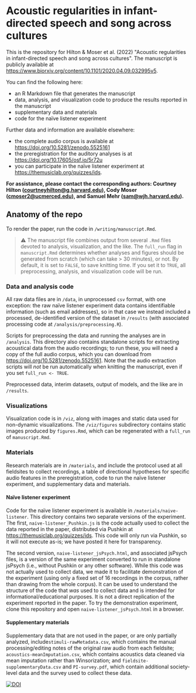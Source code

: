 # Acoustic regularities in infant-directed speech and song across cultures

This is the repository for Hilton & Moser et al. (2022) "Acoustic regularities in infant-directed speech and song across cultures". The manuscript is publicly available at https://www.biorxiv.org/content/10.1101/2020.04.09.032995v5.

You can find the following here:
- an R Markdown file that generates the manuscript
- data, analysis, and visualization code to produce the results reported in the manuscript
- supplementary data and materials
- code for the naïve listener experiment

Further data and information are available elsewhere: 
- the complete audio corpus is available at <https://doi.org/10.5281/zenodo.5525161>
- the preregistration for the auditory analyses is at https://doi.org/10.17605/osf.io/5r72u
- you can participate in the naïve listener experiment at <https://themusiclab.org/quizzes/ids>.

**For assistance, please contact the corresponding authors: Courtney Hilton (courtneyhilton@g.harvard.edu), Cody Moser (cmoser2@ucmerced.edu), and Samuel Mehr (sam@wjh.harvard.edu).**

## Anatomy of the repo

To render the paper, run the code in `/writing/manuscript.Rmd`.

> :warning: The manuscript file combines output from several `.Rmd` files devoted to analysis, visualization, and the like. The `full_run` flag in `manuscript.Rmd` determines whether analyses and figures should be generated from scratch (which can take > 30 minutes), or not. By default, it is set to `FALSE`, to save knitting time. If you set it to `TRUE`, all preprocessing, analysis, and visualization code will be run.

### Data and analysis code

All raw data files are in `/data`, in unprocessed `csv` format, with one exception: the raw naïve listener experiment data contains identifiable information (such as email addresses), so in that case we instead included a processed, de-identified version of the dataset in `/results` (with associated processing code at `/analysis/preprocessing.R`). 

Scripts for preprocessing the data and running the analyses are in `/analysis`. This directory also contains standalone scripts for extracting acoustical data from the audio recordings; to run these, you will need a copy of the full audio corpus, which you can download from <https://doi.org/10.5281/zenodo.5525161>. Note that the audio extraction scripts will *not* be run automatically when knitting the manuscript, even if you set `full_run <- TRUE`.

Preprocessed data, interim datasets, output of models, and the like are in `/results`.

### Visualizations

Visualization code is in `/viz`, along with images and static data used for non-dynamic visualizations. The `/viz/figures` subdirectory contains static images produced by `figures.Rmd`, which can be regenerated with a `full_run` of `manuscript.Rmd`.

### Materials

Research materials are in `/materials`, and include the protocol used at all fieldsites to collect recordings, a table of directional hypotheses for specific audio features in the preregistration, code to run the naïve listener experiment, and supplementary data and materials.

#### Naïve listener experiment

Code for the naïve listener experiment is available in `/materials/naive-listener`. This directory contains two separate versions of the experiment. The first, `naive-listener_Pushkin.js` is the code actually used to collect the data reported in the paper, distributed via Pushkin at <https://themusiclab.org/quizzes/ids>. This code will only run via Pushkin, so it will not execute as-is; we have posted it here for transparency.

The second version, `naive-listener_jsPsych.html`, and associated jsPsych files, is a version of the same experiment converted to run in standalone jsPsych (i.e., without Pushkin or any other software). While this code was not actually used to collect data, we made it to facilitate demonstration of the experiment (using only a fixed set of 16 recordings in the corpus, rather than drawing from the whole corpus). It can be used to understand the structure of the code that *was* used to collect data and is intended for informational/educational purposes. It is not a direct replication of the experiment reported in the paper. To try the demonstration experiment, clone this repository and open `naive-listener_jsPsych.html` in a browser.

#### Supplementary materials

Supplementary data that are not used in the paper, or are only partially analyzed, include`stimuli-rawMetadata.csv`, which contains the manual processing/editing notes of the original raw audio from each fieldsite; `acoustics-meanImputation.csv`, which contains acoustics data cleaned via mean imputation rather than Winsorization; and `fieldsite-supplementaryData.csv` and `PI-survey.pdf`, which contain additional society-level data and the survey used to collect these data.

[![DOI](https://zenodo.org/badge/488404954.svg)](https://zenodo.org/badge/latestdoi/488404954)
